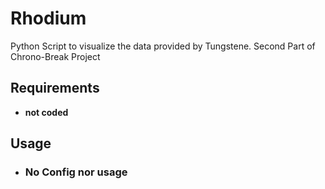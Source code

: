 # Rhodium
Python Script to visualize the data provided by Tungstene.
Second Part of Chrono-Break Project

## Requirements
-  **not coded**

## Usage
- ### No Config nor usage